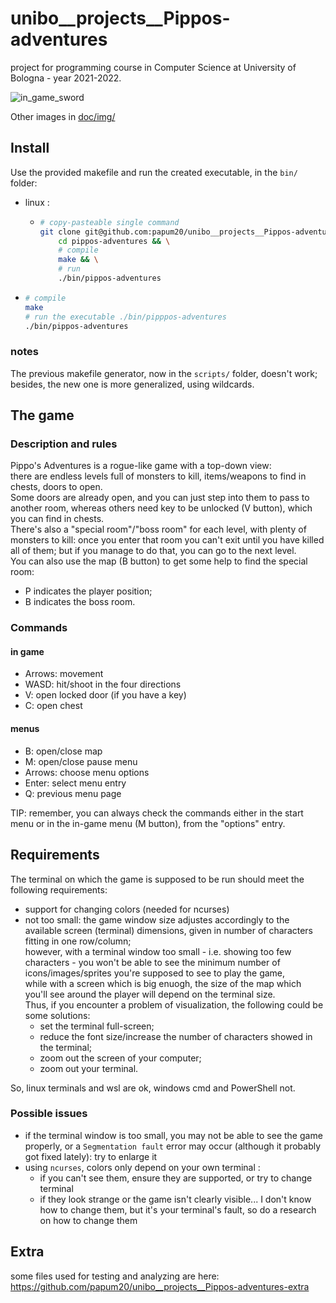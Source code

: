 # unibo__projects__Pippos-adventures
project for programming course in Computer Science at University of Bologna - year 2021-2022.

![in_game_sword](./doc/img/action_sword.png)

Other images in [doc/img/](./doc/img/)  

## Install

Use the provided makefile and run the created executable, in the `bin/` folder:
*	linux :
	*	```bash
   		# copy-pasteable single command 
		git clone git@github.com:papum20/unibo__projects__Pippos-adventures.git pippos-adventures && \
   			cd pippos-adventures && \
			# compile
   			make && \
   			# run
			./bin/pippos-adventures
		```
   *	```bash
		# compile
     	make
     	# run the executable ./bin/pipppos-adventures
      	./bin/pippos-adventures
		```

### notes

The previous makefile generator, now in the `scripts/` folder, doesn't work; besides, the new one is more generalized, using wildcards.  


## The game

### Description and rules

Pippo's Adventures is a rogue-like game with a top-down view:  
there are endless levels full of monsters to kill, items/weapons to find in chests, doors to open.  
Some doors are already open, and you can just step into them to pass to another room, whereas others need key to be unlocked (V button), which you can find in chests.  
There's also a "special room"/"boss room" for each level, with plenty of monsters to kill: once you enter that room you can't exit until you have killed all of them;
but if you manage to do that, you can go to the next level.  
You can also use the map (B button) to get some help to find the special room:
- P indicates the player position;
- B indicates the boss room.

### Commands

#### in game

- Arrows: movement
- WASD: hit/shoot in the four directions
- V: open locked door (if you have a key)
- C: open chest

#### menus

- B: open/close map
- M: open/close pause menu
- Arrows: choose menu options
- Enter: select menu entry
- Q: previous menu page
  
TIP: remember, you can always check the commands either in the start menu or in the in-game menu (M button), from the "options" entry.


## Requirements

The terminal on which the game is supposed to be run should meet the following requirements:
- support for changing colors (needed for ncurses)
- not too small: the game window size adjustes accordingly to the available screen (terminal) dimensions,
given in number of characters fitting in one row/column;  
however, with a terminal window too small - i.e. showing too few characters - 
you won't be able to see the minimum number of icons/images/sprites you're supposed to see to play the game,  
while with a screen which is big enuogh, the size of the map which you'll see around the player will depend on the terminal size.  
Thus, if you encounter a problem of visualization, the following could be some solutions:
	- set the terminal full-screen;
	- reduce the font size/increase the number of characters showed in the terminal;
	- zoom out the screen of your computer;
	- zoom out your terminal.
  
So, linux terminals and wsl are ok, windows cmd and PowerShell not.


### Possible issues

*   if the terminal window is too small, you may not be able to see the game properly, or a `Segmentation fault` error may occur (although it probably got fixed lately): try to enlarge it
*	using `ncurses`, colors only depend on your own terminal :
	*	if you can't see them, ensure they are supported, or try to change terminal
	*	if they look strange or the game isn't clearly visible... I don't know how to change them, but it's your terminal's fault, so do a research on how to change them


## Extra

some files used for testing and analyzing are here: https://github.com/papum20/unibo__projects__Pippos-adventures-extra
